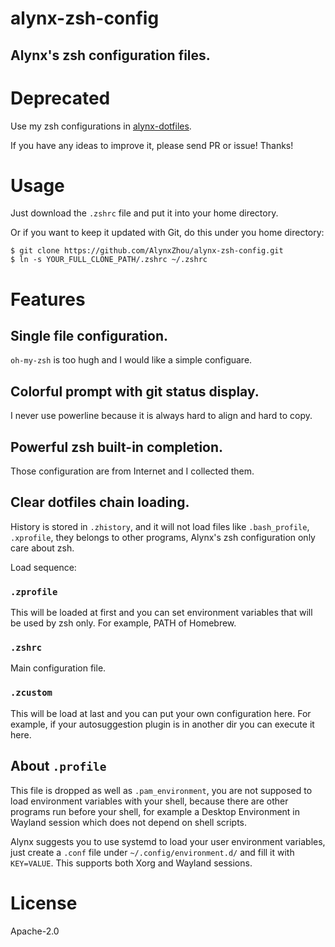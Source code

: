 alynx-zsh-config
================

Alynx's zsh configuration files.
--------------------------------

# Deprecated

Use my zsh configurations in [alynx-dotfiles](https://github.com/AlynxZhou/alynx-dotfiles/).

If you have any ideas to improve it, please send PR or issue! Thanks!

# Usage

Just download the `.zshrc` file and put it into your home directory.

Or if you want to keep it updated with Git, do this under you home directory:

```shell
$ git clone https://github.com/AlynxZhou/alynx-zsh-config.git
$ ln -s YOUR_FULL_CLONE_PATH/.zshrc ~/.zshrc
```

# Features

## Single file configuration.

`oh-my-zsh` is too hugh and I would like a simple configuare.

## Colorful prompt with git status display.

I never use powerline because it is always hard to align and hard to copy.

## Powerful zsh built-in completion.

Those configuration are from Internet and I collected them.

## Clear dotfiles chain loading.

History is stored in `.zhistory`, and it will not load files like `.bash_profile`, `.xprofile`, they belongs to other programs, Alynx's zsh configuration only care about zsh.

Load sequence:
	
### `.zprofile`

This will be loaded at first and you can set environment variables that will be used by zsh only. For example, PATH of Homebrew.

### `.zshrc`

Main configuration file.

### `.zcustom`

This will be load at last and you can put your own configuration here. For example, if your autosuggestion plugin is in another dir you can execute it here.

## About `.profile`

This file is dropped as well as `.pam_environment`, you are not supposed to load environment variables with your shell, because there are other programs run before your shell, for example a Desktop Environment in Wayland session which does not depend on shell scripts.

Alynx suggests you to use systemd to load your user environment variables, just create a `.conf` file under `~/.config/environment.d/` and fill it with `KEY=VALUE`. This supports both Xorg and Wayland sessions.

# License

Apache-2.0

